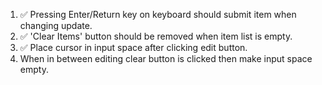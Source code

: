 1. :white_check_mark: Pressing Enter/Return key on keyboard should submit item when changing update.
2. :white_check_mark: 'Clear Items' button should be removed when item list is empty.
3. :white_check_mark: Place cursor in input space after clicking edit button.
4. When in between editing clear button is clicked then make input space empty.
